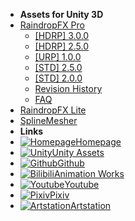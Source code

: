 - **Assets for Unity 3D**
- [RaindropFX Pro](README.md)
	+ [[HDRP] 3.0.0](RaindropFXPro/RaindropFXHDRP300)
	+ [[HDRP] 2.5.0](RaindropFXPro/RaindropFXHDRP250)
	+ [[URP] 1.0.0](RaindropFXPro/RaindropFXURP100)
	+ [[STD] 2.5.0](RaindropFXPro/RaindropFXPro250)
	+ [[STD] 2.0.0](RaindropFXPro/RaindropFXPro200)
	+ [Revision History](RaindropFXPro/RaindropFXProHistory)
	+ [FAQ](RaindropFXPro/RaindropFXProFAQ)
- [RaindropFX Lite](RaindropFXLite/RaindropFXLite)
- [SplineMesher](SplineMesher/SplineMesher)
- **Links**
- [![Homepage](https://icongr.am/material/home.svg?size=16&color=808080)Homepage](https://huanime.com.cn)
- [![Unity](https://icongr.am/simple/unity.svg?color=808080&size=16)Unity Assets](https://assetstore.unity.com/publishers/34649)
- [![Github](https://icongr.am/simple/github.svg?color=808080&size=16)Github](https://github.com/RIPmr)
- [![Bilibili](https://icongr.am/material/alpha-b-box.svg?color=808080&size=16)Animation Works](https://space.bilibili.com/7868260)
- [![Youtube](https://icongr.am/simple/youtube.svg?color=808080&size=16)Youtube](https://www.youtube.com/channel/UCkvCi2G2Ay_AnC3NYthteag?view_as=subscriber)
- [![Pixiv](https://icongr.am/material/alpha-p-box.svg?color=808080&size=16)Pixiv](https://www.pixiv.net/member.php?id=22929868)
- [![Artstation](https://icongr.am/simple/artstation.svg?color=808080&size=16)Artstation](https://www.artstation.com/huanime)